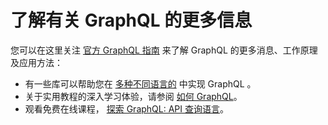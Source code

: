 # 了解有关 GraphQL 的更多信息

您可以在这里关注 [官方 GraphQL 指南](https://graphql.org/learn/) 来了解 GraphQL 的更多消息、工作原理及应用方法：

- 有一些库可以帮助您在 [多种不同语言的](https://graphql.org/code/) 中实现 GraphQL 。
- 关于实用教程的深入学习体验，请参阅 [如何 GraphQL](https://www.howtographql.com/)。
- 观看免费在线课程， [探索 GraphQL: API 查询语言](https://www.edx.org/course/exploring-graphql-a-query-language-for-apis)。
